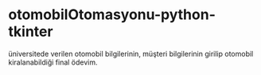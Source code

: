 # otomobilOtomasyonu-python-tkinter
üniversitede verilen otomobil bilgilerinin, müşteri bilgilerinin girilip otomobil kiralanabildiği final ödevim.
